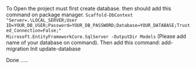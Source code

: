 To Open the project must first create database.
then should add this command on package manager.
 <code>Scaffold-DbContext "Server=.\LOCAL_SERVER;User ID=YOUR_DB_USER;Password=YOUR_DB_PASSWORD;Database=YOUR_DATABASE;Trusted_Connection=False;" Microsoft.EntityFrameworkCore.SqlServer -OutputDir Models</code>
 (Please add name of your database on command).
 Then add this command: 
 add-migration Init
 update-database
 
 Done .....

